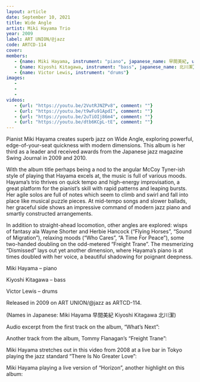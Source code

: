 ```yaml
---
layout: article
date: September 10, 2021
title: Wide Angle
artist: Miki Hayama Trio
year: 2009
label: ART UNION/@jazz
code: ARTCD-114
cover: 
members:
   - {name: Miki Hayama, instrument: "piano", japanese_name: 早間美紀, url: "http://www.mikihayama.com/"}
   - {name: Kiyoshi Kitagawa, instrument: "bass", japanese_name: 北川潔}
   - {name: Victor Lewis, instrument: "drums"}
images:
   - 
   - 
   - 
videos: 
   - {url: "https://youtu.be/2VutRJNZPv8", comment: ""}
   - {url: "https://youtu.be/t9wFu91ApdI", comment: ""}
   - {url: "https://youtu.be/2uTiOIj86m4", comment: ""}
   - {url: "https://youtu.be/dtb6KCpL-tE", comment: ""}
---
```



Pianist Miki Hayama creates superb jazz on Wide Angle, exploring powerful, edge-of-your-seat quickness with modern dimensions. This album is her third as a leader and received awards from the Japanese jazz magazine Swing Journal in 2009 and 2010.





With the album title perhaps being a nod to the angular McCoy Tyner-ish style of playing that Hayama excels at, the music is full of various moods. Hayama’s trio thrives on quick tempo and high-energy improvisation, a great platform for the pianist’s skill with rapid patterns and leaping bursts. Her agile solos are full of notes which seem to climb and swirl and fall into place like musical puzzle pieces. At mid-tempo songs and slower ballads, her graceful side shows an impressive command of modern jazz piano and smartly constructed arrangements.

In addition to straight-ahead locomotion, other angles are explored: wisps of fantasy ala Wayne Shorter and Herbie Hancock (“Flying Horses”, “Sound of Migration”), relaxing moods (“Who Cares”, “A Time For Peace”), some two-handed doubling on the odd-metered “Freight Trane”. The mesmerizing “Dismissed” lays out yet another dimension, where Hayama’s piano is at times doubled with her voice, a beautiful shadowing for poignant deepness.



Miki Hayama – piano

Kiyoshi Kitagawa – bass

Victor Lewis – drums

Released in 2009 on ART UNION/@jazz as ARTCD-114.

(Names in Japanese: Miki Hayama 早間美紀 Kiyoshi Kitagawa 北川潔)

Audio excerpt from the first track on the album, “What’s Next”:

Another track from the album, Tommy Flanagan’s “Freight Trane”:

Miki Hayama stretches out in this video from 2008 at a live bar in Tokyo playing the jazz standard “There Is No Greater Love”:

Miki Hayama playing a live version of “Horizon”, another highlight on this album:




